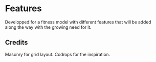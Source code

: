 # Features

Developped for a fitness model with different features that will be added along the way with the growing need for it.

## Credits

Masonry for grid layout.
Codrops for the inspiration.